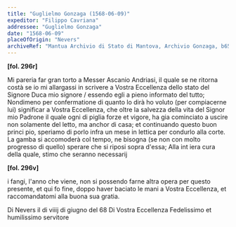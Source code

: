 ```yaml
---
title: "Guglielmo Gonzaga (1568-06-09)"
expeditor: "Filippo Cavriana"
addressee: "Guglielmo Gonzaga"
date: "1568-06-09"
placeOfOrigin: "Nevers"
archiveRef: "Mantua Archivio di Stato di Mantova, Archivio Gonzaga, b654, fols. 296r-296v"
---
```



**[fol. 296r]**

Mi pareria far gran torto a Messer  Ascanio Andriasi,  il quale se ne ritorna costà se io mi allargassi  in scrivere a Vostra Eccellenza  dello stato del Signore  Duca mio  signore / essendo egli a pieno informato del tutto;  Nondimeno per confermatione di quanto lo dirà  ho voluto (per compiacerne lui) significar a Vostra Eccellenza,  che oltre la salvezza della vita del Signor  mio Padrone  il quale ogni di piglia forze et vigore, ha gia  cominciato a uscire non solamente del letto, ma  anchor di casa; et continuando questo buon princi pio, speriamo di porlo infra un mese in <span class="unclear">lettica</span> per condurlo alla corte. La gamba si accomoderà  col tempo, ne bisogna (se non con molto progresso di  quello) sperare che si riposi sopra d'essa; Alla int iera cura della quale, stimo che seranno  necessarij


**[fol. 296v]**

i fangi, l'anno che viene, non  si possendo  farne altra opera per questo presente, et qui fo  fine, doppo haver baciato le mani a Vostra Eccellenza,  et raccomandatomi alla buona sua gratia.

Di Nevers il di viiij di giugno del 68 Di Vostra Eccellenza  Fedelissimo  et humilissimo servitore 

